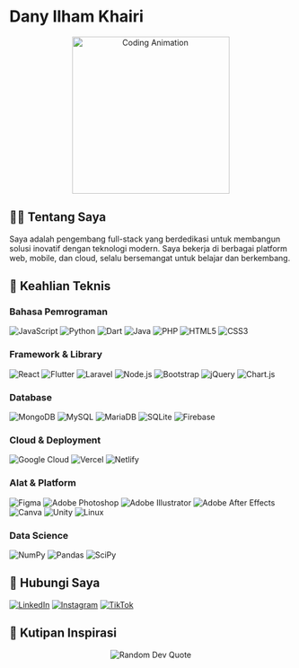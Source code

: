 # Dany Ilham Khairi

<div align="center">
  <img src="https://i.imgur.com/VELRxXx.gif" alt="Coding Animation" width="280"/>
</div>

## 👨‍💻 Tentang Saya
Saya adalah pengembang full-stack yang berdedikasi untuk membangun solusi inovatif dengan teknologi modern. Saya bekerja di berbagai platform web, mobile, dan cloud, selalu bersemangat untuk belajar dan berkembang.

## 🚀 Keahlian Teknis

### Bahasa Pemrograman
![JavaScript](https://img.shields.io/badge/JavaScript-F7DF1E?style=flat-square&logo=javascript&logoColor=black)
![Python](https://img.shields.io/badge/Python-3776AB?style=flat-square&logo=python&logoColor=white)
![Dart](https://img.shields.io/badge/Dart-0175C2?style=flat-square&logo=dart&logoColor=white)
![Java](https://img.shields.io/badge/Java-ED8B00?style=flat-square&logo=openjdk&logoColor=white)
![PHP](https://img.shields.io/badge/PHP-777BB4?style=flat-square&logo=php&logoColor=white)
![HTML5](https://img.shields.io/badge/HTML5-E34F26?style=flat-square&logo=html5&logoColor=white)
![CSS3](https://img.shields.io/badge/CSS3-1572B6?style=flat-square&logo=css3&logoColor=white)

### Framework & Library
![React](https://img.shields.io/badge/React-20232A?style=flat-square&logo=react&logoColor=61DAFB)
![Flutter](https://img.shields.io/badge/Flutter-02569B?style=flat-square&logo=flutter&logoColor=white)
![Laravel](https://img.shields.io/badge/Laravel-FF2D20?style=flat-square&logo=laravel&logoColor=white)
![Node.js](https://img.shields.io/badge/Node.js-339933?style=flat-square&logo=nodedotjs&logoColor=white)
![Bootstrap](https://img.shields.io/badge/Bootstrap-563D7C?style=flat-square&logo=bootstrap&logoColor=white)
![jQuery](https://img.shields.io/badge/jQuery-0769AD?style=flat-square&logo=jquery&logoColor=white)
![Chart.js](https://img.shields.io/badge/Chart.js-FF6384?style=flat-square&logo=chartdotjs&logoColor=white)

### Database
![MongoDB](https://img.shields.io/badge/MongoDB-4EA94B?style=flat-square&logo=mongodb&logoColor=white)
![MySQL](https://img.shields.io/badge/MySQL-005C84?style=flat-square&logo=mysql&logoColor=white)
![MariaDB](https://img.shields.io/badge/MariaDB-003545?style=flat-square&logo=mariadb&logoColor=white)
![SQLite](https://img.shields.io/badge/SQLite-07405E?style=flat-square&logo=sqlite&logoColor=white)
![Firebase](https://img.shields.io/badge/Firebase-FFCA28?style=flat-square&logo=firebase&logoColor=black)

### Cloud & Deployment
![Google Cloud](https://img.shields.io/badge/Google_Cloud-4285F4?style=flat-square&logo=google-cloud&logoColor=white)
![Vercel](https://img.shields.io/badge/Vercel-000000?style=flat-square&logo=vercel&logoColor=white)
![Netlify](https://img.shields.io/badge/Netlify-00C7B7?style=flat-square&logo=netlify&logoColor=white)

### Alat & Platform
![Figma](https://img.shields.io/badge/Figma-F24E1E?style=flat-square&logo=figma&logoColor=white)
![Adobe Photoshop](https://img.shields.io/badge/Photoshop-31A8FF?style=flat-square&logo=adobe-photoshop&logoColor=white)
![Adobe Illustrator](https://img.shields.io/badge/Illustrator-FF9A00?style=flat-square&logo=adobe-illustrator&logoColor=white)
![Adobe After Effects](https://img.shields.io/badge/After_Effects-9999FF?style=flat-square&logo=adobe-after-effects&logoColor=white)
![Canva](https://img.shields.io/badge/Canva-00C4CC?style=flat-square&logo=canva&logoColor=white)
![Unity](https://img.shields.io/badge/Unity-000000?style=flat-square&logo=unity&logoColor=white)
![Linux](https://img.shields.io/badge/Linux-FCC624?style=flat-square&logo=linux&logoColor=black)

### Data Science
![NumPy](https://img.shields.io/badge/Numpy-013243?style=flat-square&logo=numpy&logoColor=white)
![Pandas](https://img.shields.io/badge/Pandas-150458?style=flat-square&logo=pandas&logoColor=white)
![SciPy](https://img.shields.io/badge/SciPy-8CAAE6?style=flat-square&logo=scipy&logoColor=white)

## 🔗 Hubungi Saya
[![LinkedIn](https://img.shields.io/badge/LinkedIn-0077B5?style=for-the-badge&logo=linkedin&logoColor=white)](https://www.linkedin.com/in/dany-ilham-khairi-826679190)
[![Instagram](https://img.shields.io/badge/Instagram-E4405F?style=for-the-badge&logo=instagram&logoColor=white)](https://instagram.com/mas.danny__)
[![TikTok](https://img.shields.io/badge/TikTok-000000?style=for-the-badge&logo=tiktok&logoColor=white)](https://tiktok.com/@mas.dann__)

## 💭 Kutipan Inspirasi
<div align="center">
  <img src="https://quotes-github-readme.vercel.app/api?type=horizontal&theme=tokyonight" alt="Random Dev Quote" />
</div>
